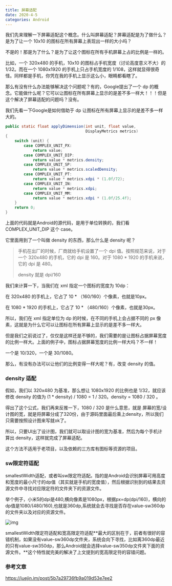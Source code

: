 ```yaml
---
title: 屏幕适配
date: 2020-4-5
categories: Android
---
```


我们先来理解一下屏幕适配这个概念。什么叫屏幕适配？屏幕适配是为了做什么？是为了让一个 10x10 的图标在所有屏幕上表现出一样的大小吗？

不是的！那是为了什么？是为了让这个图标在所有手机屏幕上占的比例是一样的。

比如，一个 320x480 的手机，10x10 的图标占手机宽度（讨论高度意义不大）的 1/32。而在一个 1080x1920 的手机上只占手机宽度的 1/108，这样就显得很奇怪。同样都是手机，你凭在我的手机上显示这么小，眼睛都看瞎了。

那么有没有什么办法能够解决这个问题呢？有的，Google提出了一个 dp 的概念。它能做什么呢？它可以让图标在所有屏幕上显示的是差不多一样大！！！但是这个解决了屏幕适配的问题吗？没有。

我们先看一下Google是如何借助于 dp 让图标在所有屏幕上显示的是差不多一样大的。

```java
public static float applyDimension(int unit, float value,
                                   DisplayMetrics metrics)
{
    switch (unit) {
        case COMPLEX_UNIT_PX:
            return value;
        case COMPLEX_UNIT_DIP:
            return value * metrics.density;
        case COMPLEX_UNIT_SP:
            return value * metrics.scaledDensity;
        case COMPLEX_UNIT_PT:
            return value * metrics.xdpi * (1.0f/72);
        case COMPLEX_UNIT_IN:
            return value * metrics.xdpi;
        case COMPLEX_UNIT_MM:
            return value * metrics.xdpi * (1.0f/25.4f);
    }
    return 0;
}

```

上面的代码就是Android的源代码，是用于单位转换的，我们看 COMPLEX_UNIT_DIP 这个 case。

它里面用到了一个叫做 density 的东西，那么什么是 density 呢？

> 手机在出厂的时候，厂商就给手机设置了一个 dpi 值。按照规范来说，对于一个 320x480 的手机，它的 dpi 是 160。对于 1080 * 1920 的手机来说，它的 dpi 是 480。
>
> density 就是 dpi/160

我们来计算一下，当我们在 xml 指定一个图标的宽度为 10dp：

在 320x480 的手机上，它占了 10 * （160/160）个像素，也就是10px。

在 1080 * 1920 的手机上，它占了 10 * （480/160）个像素，也就是30px。

所以，我们在 xml 指定单位为 dp 的时候，在不同的手机上会占据不同的 px 像素，这就是为什么它可以让图标在所有屏幕上显示的是差不多一样大。

但是我们之前说过了，仅仅是这样还是不够的，我们需要的是让图标占据屏幕宽度的比例一样大。上面的例子中，图标占据屏幕宽度的比例一样大吗？不一样！

一个是 10/320，一个是 30/1080。

那么，有没有办法可以让他们的比例变得一样大呢？有，改变 density 的值。



### density 适配

假如，我们以 320x480 为基准，那么想让 1080x1920 的比例也是 1/32，就应该修改 density 的值为 (1 * density) / 1080 = 1 / 320。density = 1080 / 320 。

得出了这个公式，我们再来反推一下，1080 / 320 是什么意思，就是 屏幕的宽/设计图的宽，就是将屏幕分成了320份，由于源码里面最后乘上density，所以我们只需要按照设计图来写就ok了。

所以，只要UI出了设计图，我们就可以取设计图的宽为基准，然后为每个手机计算出 density，这样就完成了屏幕适配。

这个方法不适用于老项目，以及依赖的三方库有图标等资源的项目。



### sw限定符适配

smallestWidth适配，或者叫sw限定符适配。指的是Android会识别屏幕可用高度和宽度的最小尺寸的dp值（其实就是手机的宽度值），然后根据识别到的结果去资源文件中寻找对应限定符的文件夹下的资源文件。

举个例子，小米5的dpi是480,横向像素是1080px，根据px=dp(dpi/160)，横向的dp值是1080/(480/160),也就是360dp,系统就会去寻找是否存在value-sw360dp的文件夹以及对应的资源文件。



![img](https://mmbiz.qpic.cn/mmbiz_png/MOu2ZNAwZwM8N9ib5zKnRXY6SJWDpicUwhBdMsGEN4pic81MY6IFOEHJTGowPiaTYlQk7AlK1RPMKaKjr4seUJCDdw/640?wx_fmt=png&tp=webp&wxfrom=5&wx_lazy=1&wx_co=1)



smallestWidth限定符适配和宽高限定符适配**最大的区别在于，前者有很好的容错机制，如果没有value-sw360dp文件夹，系统会向下寻找，比如离360dp最近的只有value-sw350dp，那么Android就会选择value-sw350dp文件夹下面的资源文件。**这个特性就完美的解决了上文提到的宽高限定符的容错问题。



### 参考文章

https://juejin.im/post/5b7a29736fb9a019d53e7ee2